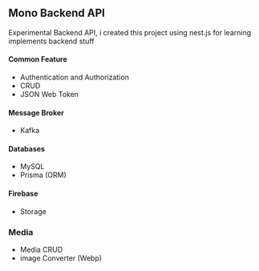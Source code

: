 ## Mono Backend API

Experimental Backend API, i created this project using nest.js for learning implements backend stuff

#### Common Feature 
- Authentication and Authorization
- CRUD 
- JSON Web Token

#### Message Broker 
- Kafka

#### Databases 
- MySQL
- Prisma (ORM)

#### Firebase
- Storage

### Media 
- Media CRUD 
- image Converter (Webp)
